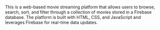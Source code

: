 This is a web-based movie streaming platform that allows users to browse, search, sort, and filter through a collection of movies stored in a Firebase database. The platform is built with HTML, CSS, and JavaScript and leverages Firebase for real-time data updates.
